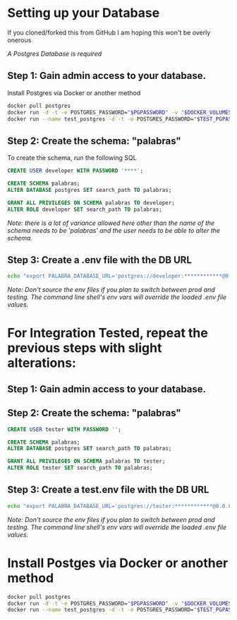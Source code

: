 
# Setting up your Database

If you cloned/forked this from GitHub I am hoping this won't be overly onerous

_A Postgres Database is required_

## Step 1: Gain admin access to your database.
Install Postgres via Docker or another method
```zsh
docker pull postgres
docker run -d -t -e POSTGRES_PASSWORD="$PGPASSWORD" -v "$DOCKER_VOLUMES"/pg/data -p 5432:5432 postgres
docker run --name test_postgres -d -t -e POSTGRES_PASSWORD="$TEST_PGPASSWORD" -v "$DOCKER_VOLUMES"/pg2/data -p 5433:5432 postgres
```

## Step 2: Create the schema: "palabras"

To create the schema, run the following SQL
```sql
CREATE USER developer WITH PASSWORD '****';

CREATE SCHEMA palabras;
ALTER DATABASE postgres SET search_path TO palabras;

GRANT ALL PRIVILEGES ON SCHEMA palabras TO developer;
ALTER ROLE developer SET search_path TO palabras;
```
_Note: there is a lot of variance allowed here other than the 
name of the schema needs to be 'palabras' and the user needs to be able to 
alter the schema._

## Step 3: Create a .env file with the DB URL
```zsh
echo "export PALABRA_DATABASE_URL='postgres://developer:************@0.0.0.0/palabras'" > .env
```
_Note: Don't source the env files if you plan to switch between prod and testing. The command line shell's env vars will override
the loaded .env file values._

# For Integration Tested, repeat the previous steps with slight alterations:

## Step 1: Gain admin access to your database.

## Step 2: Create the schema: "palabras"
```sql
CREATE USER tester WITH PASSWORD '';

CREATE SCHEMA palabras;
ALTER DATABASE postgres SET search_path TO palabras;

GRANT ALL PRIVILEGES ON SCHEMA palabras TO tester;
ALTER ROLE tester SET search_path TO palabras;
```

## Step 3: Create a test.env file with the DB URL
```zsh
echo "export PALABRA_DATABASE_URL='postgres://tester:************@0.0.0.0:5433/palabras'" > testing.env
```
_Note: Don't source the env files if you plan to switch between prod and testing. The command line shell's env vars will override
the loaded .env file values._

# Install Postges via Docker or another method
```zsh
docker pull postgres
docker run -d -t -e POSTGRES_PASSWORD="$PGPASSWORD" -v "$DOCKER_VOLUMES"/pg/data -p 5432:5432 postgres
docker run --name test_postgres -d -t -e POSTGRES_PASSWORD="$TEST_PGPASSWORD" -v "$DOCKER_VOLUMES"/pg2/data -p 5433:5432 postgres
```
